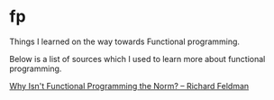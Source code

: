 # fp
Things I learned on the way towards Functional programming.

Below is a list of sources which I used to learn more about functional programming. 

[Why Isn't Functional Programming the Norm? – Richard Feldman](https://www.youtube.com/watch?v=QyJZzq0v7Z4)

